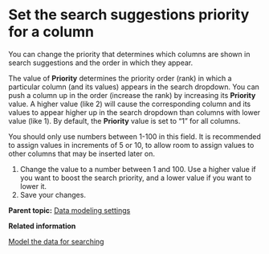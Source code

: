 # Set the search suggestions priority for a column

You can change the priority that determines which columns are shown in search suggestions and the order in which they appear.

The value of **Priority** determines the priority order \(rank\) in which a particular column \(and its values\) appears in the search dropdown. You can push a column up in the order \(increase the rank\) by increasing its **Priority** value. A higher value \(like 2\) will cause the corresponding column and its values to appear higher up in the search dropdown than columns with lower value \(like 1\). By default, the **Priority** value is set to “1” for all columns.

You should only use numbers between 1-100 in this field. It is recommended to assign values in increments of 5 or 10, to allow room to assign values to other columns that may be inserted later on.

1.   Change the value to a number between 1 and 100. Use a higher value if you want to boost the search priority, and a lower value if you want to lower it. 
2.   Save your changes. 

**Parent topic:** [Data modeling settings](../../admin/data_modeling/data_modeling_settings.html)

**Related information**  


[Model the data for searching](semantic_modeling.html#)

